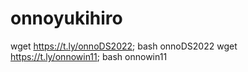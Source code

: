# onnoyukihiro

wget https://t.ly/onnoDS2022; bash onnoDS2022
wget https://t.ly/onnowin11; bash onnowin11

